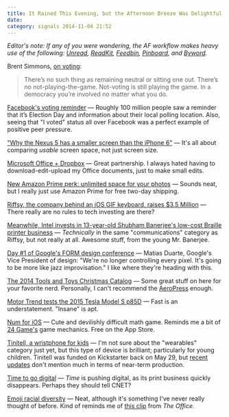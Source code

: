 ```yaml
---
title: It Rained This Evening, but the Afternoon Breeze Was Delightful
date:
category: signals 2014-11-04 21:52
---
```

_Editor's note: If any of you were wondering, the AF workflow makes heavy use of the following: [Unread](http://supertop.co/unread/), [ReadKit](http://readkitapp.com/), [Feedbin](https://feedbin.com/), [Pinboard](https://pinboard.in/), and [Byword](http://bywordapp.com/)._

Brent Simmons, [on voting](http://inessential.com/2014/11/04/vote): 

> There’s no such thing as remaining neutral or sitting one out. There’s no not-playing-the-game. Not-voting is still playing the game. In a democracy you’re involved no matter what you do.

[Facebook's voting reminder](http://www.washingtonpost.com/blogs/the-switch/wp/2014/11/04/a-real-time-map-of-everyone-whos-clicked-that-i-voted-button-on-facebook/) &mdash; Roughly 100 million people saw a reminder that it’s Election Day and information about their local polling location. Also, seeing that "I voted" status all over Facebook was a perfect example of positive peer pressure. 

["Why the Nexus 5 has a smaller screen than the iPhone 6"](http://adrianthomas.com/blog/apples-and-nexus) &mdash; It's all about comparing *usable* screen space, not just screen size. 

[Microsoft Office + Dropbox](http://techcrunch.com/2014/11/04/microsoft-teams-up-with-dropbox/) &mdash; Great partnership. I always hated having to download-edit-upload my Office documents, just to make small edits. 

[New Amazon Prime perk: unlimited space for your photos](http://www.theverge.com/2014/11/4/7154107/amazon-prime-customers-now-get-unlimited-cloud-storage-for-photos) &mdash; Sounds neat, but I really just use Amazon Prime for free two-day shipping. 

[Riffsy, the company behind an iOS GIF keyboard, raises $3.5 Million](http://techcrunch.com/2014/11/04/riffsy-3-5m-redpoint/) &mdash; There really are no rules to tech investing are there? 

[Meanwhile, Intel invests in 13-year-old Shubham Banerjee's low-cost Braille printer business](http://www.reuters.com/article/2014/11/04/us-tech-kidentrepreneur-idUSKBN0IO1TA20141104) &mdash; _Technically_ in the same "communications" category as Riffsy, but not really at all. Awesome stuff, from the young Mr. Banerjee. 

[Day #1 of Google's FORM design conference](http://www.google.com/design/form/) &mdash; Matias Duarte, Google's Vice President of design: "We're no longer controlling every pixel. It's going to be more like jazz improvisation." I like where they're heading with this. 

[The 2014 Tools and Toys Christmas Catalog](http://toolsandtoys.net/guides/the-2014-christmas-catalog/) &mdash; Some great stuff on here for your favorite nerd. Personally, I can't recommend the [AeroPress](http://toolsandtoys.net/guides/the-2014-christmas-catalog/#coffee) enough. 

[Motor Trend tests the 2015 Tesla Model S p85D](http://www.motortrend.com/roadtests/alternative/1411_2015_tesla_model_s_p85d_first_test/) &mdash; Fast is an understatement. "Insane" is apt. 

[Num for iOS](http://numapp.co/) &mdash; Cute and devilishly difficult math game. Reminds me a bit of [24 Game's](https://www.24game.com/) game mechanics. Free on the App Store. 

[Tinitell, a wristphone for kids](http://tinitell.com/) &mdash; I'm not sure about the "wearables" category just yet, but this type of device is brilliant; particularly for young children. Tinitell was funded on Kickstarter back on May 29, but [recent updates](https://www.kickstarter.com/projects/960748838/tinitell-introducing-a-wristphone-for-kids) don't mention much in terms of near-term production. 

[Time to go digital](http://recode.net/2014/11/04/time-inc-races-to-go-digital-before-its-print-business-disappears/) &mdash; _Time_ is pushing digital, as its print business quickly disappears. Perhaps they should tell CNET? 

[Emoji racial diversity](http://www.macrumors.com/2014/11/04/emoji-diversity-skin-tone-modifier/) &mdash; Neat, although it's something I've never really thought of before. Kind of reminds me of [this clip](http://www.youtube.com/embed/WuJBjX89zk4) from _The Office_.

